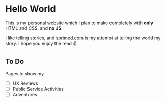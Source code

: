 # Hello World
This is my personal website which I plan to make completely with **only** HTML and CSS, and **no JS**.

I like telling stories, and [sprimed.com](https://sprimed.com) is my attempt at telling the world my story. I hope you enjoy the read :v:.

## To Do
Pages to show my
- [ ] UX Reviews
- [ ] Public Service Activities
- [ ] Adventures
